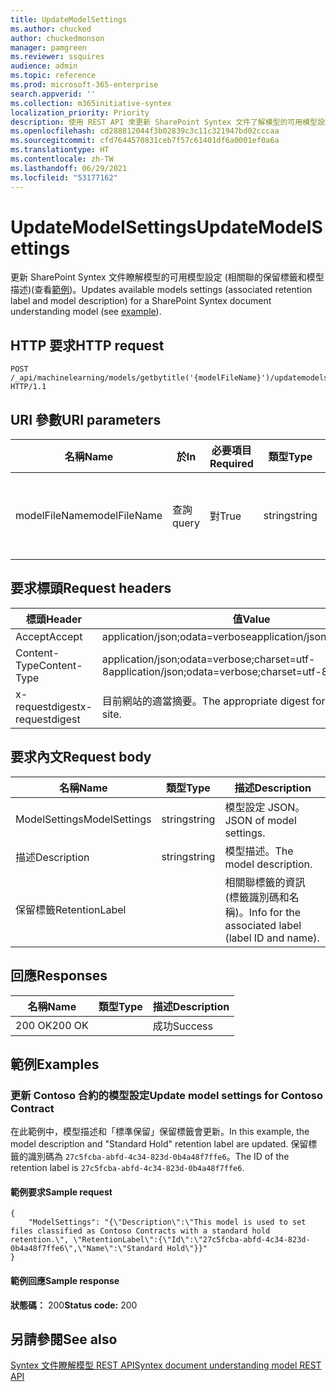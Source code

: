 ```yaml
---
title: UpdateModelSettings
ms.author: chucked
author: chuckedmonson
manager: pamgreen
ms.reviewer: ssquires
audience: admin
ms.topic: reference
ms.prod: microsoft-365-enterprise
search.appverid: ''
ms.collection: m365initiative-syntex
localization_priority: Priority
description: 使用 REST API 來更新 SharePoint Syntex 文件了解模型的可用模型設定。
ms.openlocfilehash: cd288812044f3b02839c3c11c321947bd02cccaa
ms.sourcegitcommit: cfd7644570831ceb7f57c61401df6a0001ef0a6a
ms.translationtype: HT
ms.contentlocale: zh-TW
ms.lasthandoff: 06/29/2021
ms.locfileid: "53177162"
---
```

# <a name="updatemodelsettings"></a><span data-ttu-id="42ce4-103">UpdateModelSettings</span><span class="sxs-lookup"><span data-stu-id="42ce4-103">UpdateModelSettings</span></span>

<span data-ttu-id="42ce4-104">更新 SharePoint Syntex 文件瞭解模型的可用模型設定 (相關聯的保留標籤和模型描述)(查看[範例](rest-updatemodelsettings-method.md#examples))。</span><span class="sxs-lookup"><span data-stu-id="42ce4-104">Updates available models settings (associated retention label and model description) for a SharePoint Syntex document understanding model (see [example](rest-updatemodelsettings-method.md#examples)).</span></span>

## <a name="http-request"></a><span data-ttu-id="42ce4-105">HTTP 要求</span><span class="sxs-lookup"><span data-stu-id="42ce4-105">HTTP request</span></span>

```HTTP
POST /_api/machinelearning/models/getbytitle('{modelFileName}')/updatemodelsettings HTTP/1.1
```

## <a name="uri-parameters"></a><span data-ttu-id="42ce4-106">URI 參數</span><span class="sxs-lookup"><span data-stu-id="42ce4-106">URI parameters</span></span>

|<span data-ttu-id="42ce4-107">名稱</span><span class="sxs-lookup"><span data-stu-id="42ce4-107">Name</span></span> |<span data-ttu-id="42ce4-108">於</span><span class="sxs-lookup"><span data-stu-id="42ce4-108">In</span></span> |<span data-ttu-id="42ce4-109">必要項目</span><span class="sxs-lookup"><span data-stu-id="42ce4-109">Required</span></span>|<span data-ttu-id="42ce4-110">類型</span><span class="sxs-lookup"><span data-stu-id="42ce4-110">Type</span></span>|<span data-ttu-id="42ce4-111">描述</span><span class="sxs-lookup"><span data-stu-id="42ce4-111">Description</span></span>|
|-----|---|--------|----|-----------|
|<span data-ttu-id="42ce4-112">modelFileName</span><span class="sxs-lookup"><span data-stu-id="42ce4-112">modelFileName</span></span>|<span data-ttu-id="42ce4-113">查詢</span><span class="sxs-lookup"><span data-stu-id="42ce4-113">query</span></span>|<span data-ttu-id="42ce4-114">對</span><span class="sxs-lookup"><span data-stu-id="42ce4-114">True</span></span>|<span data-ttu-id="42ce4-115">string</span><span class="sxs-lookup"><span data-stu-id="42ce4-115">string</span></span>|<span data-ttu-id="42ce4-116">Syntex 模型檔案的名稱。</span><span class="sxs-lookup"><span data-stu-id="42ce4-116">Name of the Syntex model file.</span></span>|

## <a name="request-headers"></a><span data-ttu-id="42ce4-117">要求標頭</span><span class="sxs-lookup"><span data-stu-id="42ce4-117">Request headers</span></span>

| <span data-ttu-id="42ce4-118">標頭</span><span class="sxs-lookup"><span data-stu-id="42ce4-118">Header</span></span> | <span data-ttu-id="42ce4-119">值</span><span class="sxs-lookup"><span data-stu-id="42ce4-119">Value</span></span> |
|--------|-------|
|<span data-ttu-id="42ce4-120">Accept</span><span class="sxs-lookup"><span data-stu-id="42ce4-120">Accept</span></span>|<span data-ttu-id="42ce4-121">application/json;odata=verbose</span><span class="sxs-lookup"><span data-stu-id="42ce4-121">application/json;odata=verbose</span></span>|
|<span data-ttu-id="42ce4-122">Content-Type</span><span class="sxs-lookup"><span data-stu-id="42ce4-122">Content-Type</span></span>|<span data-ttu-id="42ce4-123">application/json;odata=verbose;charset=utf-8</span><span class="sxs-lookup"><span data-stu-id="42ce4-123">application/json;odata=verbose;charset=utf-8</span></span>|
|<span data-ttu-id="42ce4-124">x-requestdigest</span><span class="sxs-lookup"><span data-stu-id="42ce4-124">x-requestdigest</span></span>|<span data-ttu-id="42ce4-125">目前網站的適當摘要。</span><span class="sxs-lookup"><span data-stu-id="42ce4-125">The appropriate digest for the current site.</span></span>|

## <a name="request-body"></a><span data-ttu-id="42ce4-126">要求內文</span><span class="sxs-lookup"><span data-stu-id="42ce4-126">Request body</span></span>

|<span data-ttu-id="42ce4-127">名稱</span><span class="sxs-lookup"><span data-stu-id="42ce4-127">Name</span></span>    |<span data-ttu-id="42ce4-128">類型</span><span class="sxs-lookup"><span data-stu-id="42ce4-128">Type</span></span>   |<span data-ttu-id="42ce4-129">描述</span><span class="sxs-lookup"><span data-stu-id="42ce4-129">Description</span></span> |
|--------|-------|-------|
|<span data-ttu-id="42ce4-130">ModelSettings</span><span class="sxs-lookup"><span data-stu-id="42ce4-130">ModelSettings</span></span>|<span data-ttu-id="42ce4-131">string</span><span class="sxs-lookup"><span data-stu-id="42ce4-131">string</span></span>|<span data-ttu-id="42ce4-132">模型設定 JSON。</span><span class="sxs-lookup"><span data-stu-id="42ce4-132">JSON of model settings.</span></span>|
|<span data-ttu-id="42ce4-133">描述</span><span class="sxs-lookup"><span data-stu-id="42ce4-133">Description</span></span>|<span data-ttu-id="42ce4-134">string</span><span class="sxs-lookup"><span data-stu-id="42ce4-134">string</span></span>|<span data-ttu-id="42ce4-135">模型描述。</span><span class="sxs-lookup"><span data-stu-id="42ce4-135">The model description.</span></span>|
|<span data-ttu-id="42ce4-136">保留標籤</span><span class="sxs-lookup"><span data-stu-id="42ce4-136">RetentionLabel</span></span>| |<span data-ttu-id="42ce4-137">相關聯標籤的資訊 (標籤識別碼和名稱)。</span><span class="sxs-lookup"><span data-stu-id="42ce4-137">Info for the associated label (label ID and name).</span></span>|

## <a name="responses"></a><span data-ttu-id="42ce4-138">回應</span><span class="sxs-lookup"><span data-stu-id="42ce4-138">Responses</span></span>

| <span data-ttu-id="42ce4-139">名稱</span><span class="sxs-lookup"><span data-stu-id="42ce4-139">Name</span></span>   | <span data-ttu-id="42ce4-140">類型</span><span class="sxs-lookup"><span data-stu-id="42ce4-140">Type</span></span>  | <span data-ttu-id="42ce4-141">描述</span><span class="sxs-lookup"><span data-stu-id="42ce4-141">Description</span></span>|
|--------|-------|------------|
|<span data-ttu-id="42ce4-142">200 OK</span><span class="sxs-lookup"><span data-stu-id="42ce4-142">200 OK</span></span>| |<span data-ttu-id="42ce4-143">成功</span><span class="sxs-lookup"><span data-stu-id="42ce4-143">Success</span></span>|

## <a name="examples"></a><span data-ttu-id="42ce4-144">範例</span><span class="sxs-lookup"><span data-stu-id="42ce4-144">Examples</span></span>

### <a name="update-model-settings-for-contoso-contract"></a><span data-ttu-id="42ce4-145">更新 Contoso 合約的模型設定</span><span class="sxs-lookup"><span data-stu-id="42ce4-145">Update model settings for Contoso Contract</span></span>

<span data-ttu-id="42ce4-146">在此範例中，模型描述和「標準保留」保留標籤會更新。</span><span class="sxs-lookup"><span data-stu-id="42ce4-146">In this example, the model description and "Standard Hold" retention label are updated.</span></span> <span data-ttu-id="42ce4-147">保留標籤的識別碼為 `27c5fcba-abfd-4c34-823d-0b4a48f7ffe6`。</span><span class="sxs-lookup"><span data-stu-id="42ce4-147">The ID of the retention label is `27c5fcba-abfd-4c34-823d-0b4a48f7ffe6`.</span></span>

#### <a name="sample-request"></a><span data-ttu-id="42ce4-148">範例要求</span><span class="sxs-lookup"><span data-stu-id="42ce4-148">Sample request</span></span>

```HTTP
{
    "ModelSettings": "{\"Description\":\"This model is used to set files classified as Contoso Contracts with a standard hold retention.\", \"RetentionLabel\":{\"Id\":\"27c5fcba-abfd-4c34-823d-0b4a48f7ffe6\",\"Name\":\"Standard Hold\"}}"
}

```

#### <a name="sample-response"></a><span data-ttu-id="42ce4-149">範例回應</span><span class="sxs-lookup"><span data-stu-id="42ce4-149">Sample response</span></span>

<span data-ttu-id="42ce4-150">**狀態碼：** 200</span><span class="sxs-lookup"><span data-stu-id="42ce4-150">**Status code:** 200</span></span>

## <a name="see-also"></a><span data-ttu-id="42ce4-151">另請參閱</span><span class="sxs-lookup"><span data-stu-id="42ce4-151">See also</span></span>

[<span data-ttu-id="42ce4-152">Syntex 文件瞭解模型 REST API</span><span class="sxs-lookup"><span data-stu-id="42ce4-152">Syntex document understanding model REST API</span></span>](syntex-model-rest-api.md)

